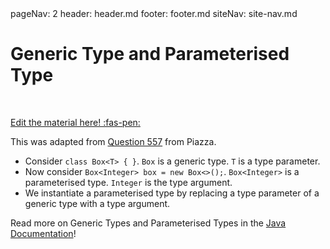 <frontmatter>
  pageNav: 2
  header: header.md
  footer: footer.md
  siteNav: site-nav.md
</frontmatter>

<br>

# Generic Type and Parameterised Type
<br>

<!-- DO NOT DELETE THIS LINK AND PLEASE WRITE BELOW THIS LINK-->
[Edit the material here! :fas-pen:](https://github.com/nus-cs2030/1920-s2/edit/master/contents/textbook/lecture05/GenericAndParameterisedType/GenericAndParameterisedtype.md)
<!-- DO NOT DELETE THIS LINK AND PLEASE WRITE BELOW THIS LINK-->

This was adapted from [Question 557](https://piazza.com/class/k54zo22zq1t2zc?cid=556) from Piazza.

- Consider `class Box<T> { }`. `Box` is a generic type. `T` is a type parameter.
- Now consider `Box<Integer> box = new Box<>();`. `Box<Integer>` is a parameterised type. `Integer` is the type argument.
- We instantiate a parameterised type by replacing a type parameter of a generic type with a type argument.


Read more on Generic Types and Parameterised Types in the [Java Documentation](https://docs.oracle.com/javase/tutorial/java/generics/types.html)!